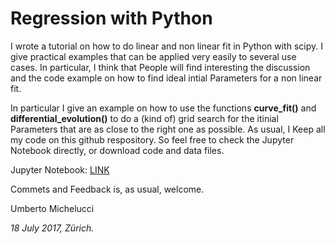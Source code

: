 # Regression with Python

I wrote a tutorial on how to do linear and non linear fit in Python with scipy. I give practical examples that can be applied very easily to several use cases. In particular, I think that People will find interesting the discussion and the code example on how to find ideal intial Parameters for a non linear fit.

In particular I give an example on how to use the functions **curve_fit()** and **differential_evolution()** to do a (kind of) grid search for the itinial Parameters that are as close to the right one as possible.
As usual, I Keep all my code on this github respository. So feel free to check the Jupyter Notebook directly, or download code and data files.

Jupyter Notebook: [LINK](https://github.com/michelucci/Regression-with-Python/blob/master/(Non)%20linear%20fit%20in%20Python.ipynb)

Commets and Feedback is, as usual, welcome.

Umberto Michelucci

*18 July 2017, Zürich.*
